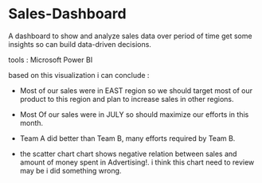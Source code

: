 # Sales-Dashboard

A dashboard to show and analyze sales data over period of time get some insights so can build data-driven decisions.

tools : Microsoft Power BI

based on this visualization i can conclude :
- Most of our sales were in EAST region so we should target most of our product to this region and plan to increase sales in other regions.

- Most Of our sales were in JULY so should maximize our efforts in this month.
- Team A did better than Team B, many efforts required by Team B.
- the scatter chart chart shows negative relation between sales and amount of money spent in Advertising!. i think this chart need to review may be i did something wrong.
